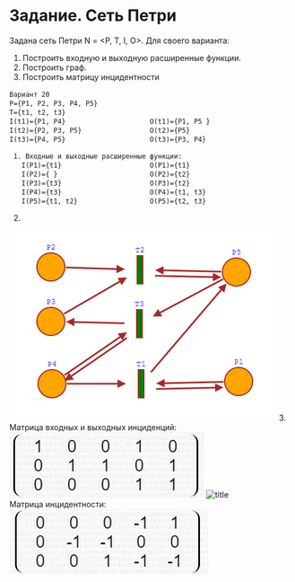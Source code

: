 # Задание. Сеть Петри
Задана сеть Петри N = <P, T, I, O>.
Для своего варианта:    
1. Построить входную и выходную расширенные функции.
2. Построить граф.
3. Построить матрицу инцидентности  
```
Вариант 20
P={P1, P2, P3, P4, P5}
T={t1, t2, t3}
I(t1)={P1, P4}                     O(t1)={P1, P5 }
I(t2)={P2, P3, P5}                 O(t2)={P5}
I(t3)={P4, P5}                     O(t3)={P3, P4} 
```
```
 1. Входные и выходные расширенные функции: 
   I(P1)={t1}                      O(P1)={t1}
   I(P2)={ }                       O(P2)={t2}
   I(P3)={t3}                      O(P3)={t2}
   I(P4)={t3}                      O(P4)={t1, t3}
   I(P5)={t1, t2}                  O(P5)={t2, t3}        
```  
2.     
  ![title](/images/petri.png?raw=true "Optional Title")
3. 
 Матрица входных и выходных инциденций:  
![title](/images/in.png?raw=true "Optional Title")  ![title](/Image/out.png?raw=true "Optional Title")  
 Матрица инцидентности:  
 ![title](/images/incind.png?raw=true "Optional Title")    